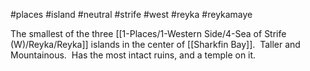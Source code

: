 #places #island  #neutral #strife #west #reyka #reykamaye

The smallest of the three [[1-Places/1-Western Side/4-Sea of Strife (W)/Reyka/Reyka]] islands in the center of [[Sharkfin Bay]].  Taller and Mountainous.  Has the most intact ruins, and a temple on it.